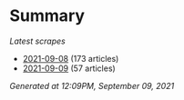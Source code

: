 # Summary
*Latest scrapes*
* [2021-09-08](https://github.com/nuuuwan/news_lk/blob/data/news_lk.2021-09-08.json) (173 articles)
* [2021-09-09](https://github.com/nuuuwan/news_lk/blob/data/news_lk.2021-09-09.json) (57 articles)

*Generated at 12:09PM, September 09, 2021*